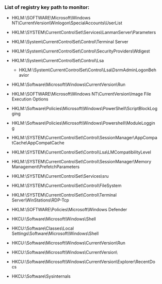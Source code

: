 ### List of registry key path to monitor:
- HKLM:\SOFTWARE\Microsoft\Windows NT\CurrentVersion\Winlogon\SpecialAccounts\UserList
- HKLM:\SYSTEM\CurrentControlSet\Services\LanmanServer\Parameters
- HKLM:\System\CurrentControlSet\Control\Terminal Server
- HKLM:\System\CurrentControlSet\Control\SecurityProviders\Wdigest
- HKLM:\System\CurrentControlSet\Control\Lsa
  - HKLM:\System\CurrentControlSet\Control\Lsa\DsrmAdminLogonBehavior
- HKLM:\Software\Microsoft\Windows\CurrentVersion\Run
- HKLM:\SOFTWARE\Microsoft\Windows NT\CurrentVersion\Image File Execution Options
- HKLM:\Software\Policies\Microsoft\Windows\PowerShell\ScriptBlockLogging
- HKLM:\Software\Policies\Microsoft\Windows\Powershell\ModuleLogging
- HKLM:\SYSTEM\CurrentControlSet\Control\SessionManager\AppCompatCache\AppCompatCache
- HKLM:\SYSTEM\CurrentControlSet\Control\Lsa\LMCompatibilityLevel
- HKLM:\SYSTEM\CurrentControlSet\Control\SessionManager\Memory Management\PrefetchParameters
- HKLM:\SYSTEM\CurrentControlSet\Services\sru
- HKLM:\SYSTEM\CurrentControlSet\Control\FileSystem
- HKLM:\SYSTEM\CurrentControlSet\Control\Terminal Server\WinStations\RDP-Tcp
- HKLM:\SOFTWARE\Policies\Microsoft\Windows Defender

- HKCU:\Software\Microsoft\Windows\Shell
- HKCU:\Software\Classes\Local Settings\Software\Microsoft\Windows\Shell
- HKCU:\Software\Microsoft\Windows\CurrentVersion\Run
- HKCU:\Software\Microsoft\Windows\CurrentVersion\
- HKCU:\Software\Microsoft\Windows\CurrentVersion\Explorer\RecentDocs
- HKCU:\Software\Sysinternals 

